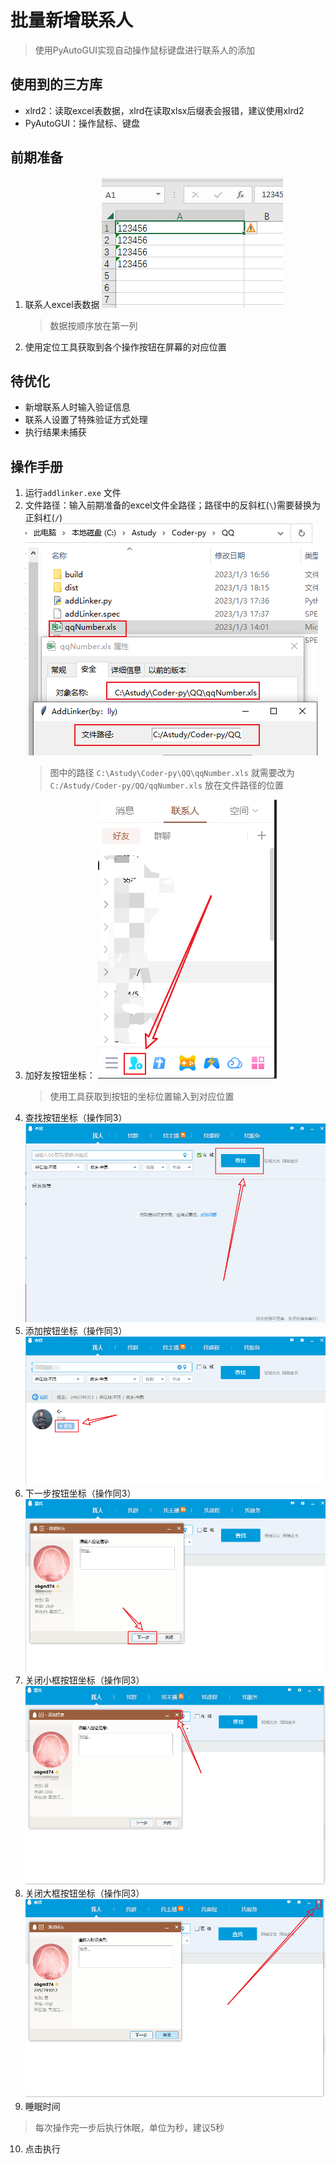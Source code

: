 # 批量新增联系人
> 使用PyAutoGUI实现自动操作鼠标键盘进行联系人的添加
## 使用到的三方库
* xlrd2：读取excel表数据，xlrd在读取xlsx后缀表会报错，建议使用xlrd2
* PyAutoGUI：操作鼠标、键盘
## 前期准备
1. 联系人excel表数据
    ![](img/表格式.png)
    > 数据按顺序放在第一列
2. 使用定位工具获取到各个操作按钮在屏幕的对应位置
## 待优化
* 新增联系人时输入验证信息
* 联系人设置了特殊验证方式处理
* 执行结果未捕获

## 操作手册
1. 运行`addlinker.exe` 文件
2. 文件路径：输入前期准备的excel文件全路径；路径中的反斜杠(`\`)需要替换为正斜杠(`/`)
    ![](img/文件路径.png)
    > 图中的路径 `‪C:\Astudy\Coder-py\QQ\qqNumber.xls` 就需要改为 `C:/Astudy/Coder-py/QQ/qqNumber.xls` 放在文件路径的位置
3. 加好友按钮坐标：
    ![](img/加好友按钮.png)
    > 使用工具获取到按钮的坐标位置输入到对应位置
4. 查找按钮坐标（操作同3）
    ![](img/查找按钮.png)
5. 添加按钮坐标（操作同3）
    ![](img/添加按钮.png)
6. 下一步按钮坐标（操作同3）
    ![](img/下一步按钮.png)
7. 关闭小框按钮坐标（操作同3）
    ![](img/关闭小框按钮.png)
8. 关闭大框按钮坐标（操作同3）
    ![](img/关闭大框按钮.png)
9. 睡眠时间
> 每次操作完一步后执行休眠，单位为秒，建议5秒
10. 点击执行